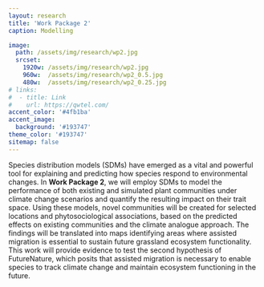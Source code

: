 ```yaml
---
layout: research
title: 'Work Package 2'
caption: Modelling

image: 
  path: /assets/img/research/wp2.jpg
  srcset: 
    1920w: /assets/img/research/wp2.jpg
    960w:  /assets/img/research/wp2_0.5.jpg
    480w:  /assets/img/research/wp2_0.25.jpg
# links:
#  - title: Link
#    url: https://qwtel.com/
accent_color: '#4fb1ba'
accent_image:
  background: '#193747'
theme_color: '#193747'
sitemap: false
---
```


Species distribution models (SDMs) have emerged as a vital and powerful tool for explaining and predicting how species respond to environmental changes. In **Work Package 2**, we will employ SDMs to model the performance of both existing and simulated plant communities under climate change scenarios and quantify the resulting impact on their trait space. Using these models, novel communities will be created for selected locations and phytosociological associations, based on the predicted effects on existing communities and the climate analogue approach. The findings will be translated into maps identifying areas where assisted migration is essential to sustain future grassland ecosystem functionality. This work will provide evidence to test the second hypothesis of FutureNature, which posits that assisted migration is necessary to enable species to track climate change and maintain ecosystem functioning in the future.


